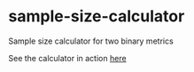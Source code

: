 # sample-size-calculator
Sample size calculator for two binary metrics

See the calculator in action [here](https://share.streamlit.io/ferhanj/sample-size-calculator/main.py)
